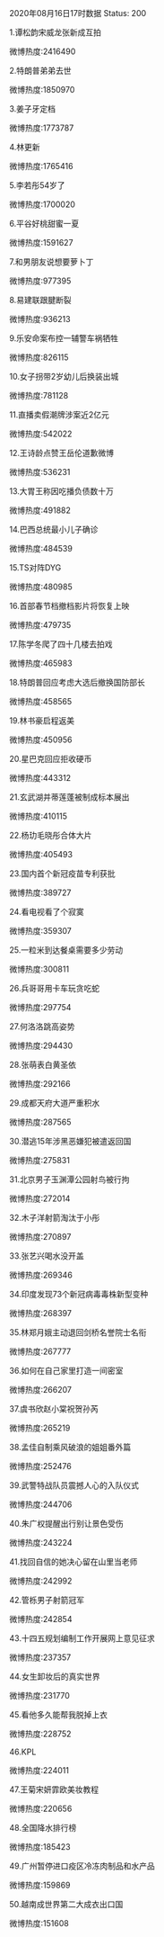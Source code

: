 2020年08月16日17时数据
Status: 200

1.谭松韵宋威龙张新成互拍

微博热度:2416490

2.特朗普弟弟去世

微博热度:1850970

3.姜子牙定档

微博热度:1773787

4.林更新

微博热度:1765416

5.李若彤54岁了

微博热度:1700020

6.平谷好桃甜蜜一夏

微博热度:1591627

7.和男朋友说想要萝卜丁

微博热度:977395

8.易建联跟腱断裂

微博热度:936213

9.乐安命案布控一辅警车祸牺牲

微博热度:826115

10.女子拐带2岁幼儿后换装出城

微博热度:781128

11.直播卖假潮牌涉案近2亿元

微博热度:542022

12.王诗龄点赞王岳伦道歉微博

微博热度:536231

13.大胃王称因吃播负债数十万

微博热度:491882

14.巴西总统最小儿子确诊

微博热度:484539

15.TS对阵DYG

微博热度:480985

16.首部春节档撤档影片将恢复上映

微博热度:479735

17.陈学冬爬了四十几楼去拍戏

微博热度:465983

18.特朗普回应考虑大选后撤换国防部长

微博热度:458565

19.林书豪启程返美

微博热度:450956

20.星巴克回应拒收硬币

微博热度:443312

21.玄武湖并蒂莲蓬被制成标本展出

微博热度:410115

22.杨玏毛晓彤合体大片

微博热度:405493

23.国内首个新冠疫苗专利获批

微博热度:389727

24.看电视看了个寂寞

微博热度:359307

25.一粒米到达餐桌需要多少劳动

微博热度:300811

26.兵哥哥用卡车玩贪吃蛇

微博热度:297754

27.何洛洛跳高姿势

微博热度:294430

28.张萌表白黄圣依

微博热度:292166

29.成都天府大道严重积水

微博热度:287565

30.潜逃15年涉黑恶嫌犯被遣返回国

微博热度:275831

31.北京男子玉渊潭公园射鸟被行拘

微博热度:272014

32.木子洋射箭淘汰于小彤

微博热度:270897

33.张艺兴喝水没开盖

微博热度:269346

34.印度发现73个新冠病毒毒株新型变种

微博热度:268397

35.林郑月娥主动退回剑桥名誉院士名衔

微博热度:267777

36.如何在自己家里打造一间密室

微博热度:266207

37.虞书欣赵小棠祝贺孙芮

微博热度:265219

38.孟佳自制乘风破浪的姐姐番外篇

微博热度:252476

39.武警特战队员震撼人心的入队仪式

微博热度:244706

40.朱广权提醒出行别让景色受伤

微博热度:243224

41.找回自信的她决心留在山里当老师

微博热度:242992

42.管栎男子射箭冠军

微博热度:242854

43.十四五规划编制工作开展网上意见征求

微博热度:237357

44.女生卸妆后的真实世界

微博热度:231770

45.看他多久能帮我脱掉上衣

微博热度:228752

46.KPL

微博热度:224011

47.王菊宋妍霏欧美妆教程

微博热度:220656

48.全国降水排行榜

微博热度:185423

49.广州暂停进口疫区冷冻肉制品和水产品

微博热度:159869

50.越南成世界第二大成衣出口国

微博热度:151608

